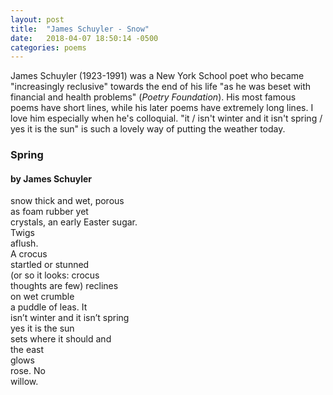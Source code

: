 ```yaml
---
layout: post
title:  "James Schuyler - Snow"
date:   2018-04-07 18:50:14 -0500
categories: poems
---
```


James Schuyler (1923-1991) was a New York School poet who became "increasingly reclusive" towards the end of his life "as he was beset with financial and health problems" (_Poetry Foundation_). His most famous poems have short lines, while his later poems have extremely long lines. I love him especially when he's colloquial. "it / isn't winter and it isn't spring / yes it is the sun" is such a lovely way of putting the weather today. 

### Spring
#### by James Schuyler

snow thick and wet, porous<br>
as foam rubber yet<br>
crystals, an early Easter sugar.<br>
Twigs<br>
aflush.<br>
A crocus<br>
startled or stunned<br>
(or so it looks: crocus<br>
thoughts are few) reclines<br>
on wet crumble<br>
a puddle of leas. It<br>
isn’t winter and it isn’t spring<br>
yes it is the sun<br>
sets where it should and<br>
the east<br>
glows<br>
rose. No<br>
willow.<br>
